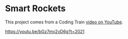 # Smart Rockets

This project comes from a Coding Train [video on YouTube](https://www.youtube.com/watch?v=bGz7mv2vD6g).

https://youtu.be/bGz7mv2vD6g?t=2021


